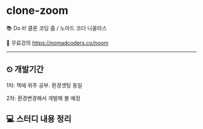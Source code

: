 # clone-zoom

📚 Do it! 클론 코딩 줌 / 노마드 코더 니꼴라스

🔗 무료강의 <https://nomadcoders.co/noom>

---


⏲ 개발기간
---
1차: 책에 위주 공부. 환경셋팅 동일

2차: 환경변경해서 개발해 볼 예정



💻 스터디 내용 정리
---
